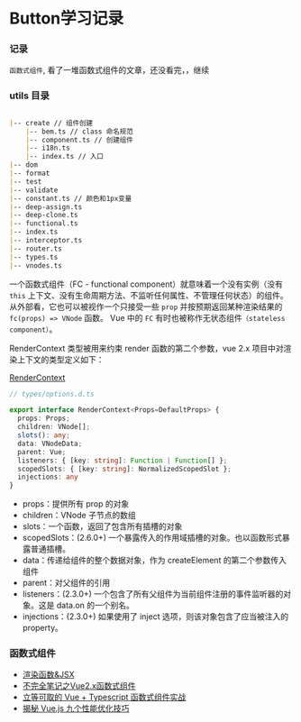 # Button学习记录


### 记录

`函数式组件`, 看了一堆函数式组件的文章，还没看完，，继续

### utils 目录

```markdown

|-- create // 组件创建
    |-- bem.ts // class 命名规范
    |-- component.ts // 创建组件
    |-- i18n.ts
    |-- index.ts // 入口
|-- dom
|-- format
|-- test
|-- validate
|-- constant.ts // 颜色和1px变量
|-- deep-assign.ts
|-- deep-clone.ts
|-- functional.ts
|-- index.ts
|-- interceptor.ts
|-- router.ts
|-- types.ts
|-- vnodes.ts

```

一个函数式组件（FC - functional component）就意味着一个没有实例（没有 `this` 上下文、没有生命周期方法、不监听任何属性、不管理任何状态）的组件。
从外部看，它也可以被视作一个只接受一些 `prop` 并按预期返回某种渲染结果的 `fc(props) => VNode` 函数。 Vue 中的 `FC` 有时也被称作无状态组件`（stateless component）`。


RenderContext 类型被用来约束 render 函数的第二个参数，vue 2.x 项目中对渲染上下文的类型定义如下：

[RenderContext](https://github.com/vuejs/vue/blob/c52427b0d2c1d203deea6eb69f2b4b181d56022c/types/options.d.ts#L137)

```typescript
// types/options.d.ts 

export interface RenderContext<Props=DefaultProps> {
  props: Props;
  children: VNode[];
  slots(): any;
  data: VNodeData;
  parent: Vue;
  listeners: { [key: string]: Function | Function[] };
  scopedSlots: { [key: string]: NormalizedScopedSlot };
  injections: any
}
```

- props：提供所有 prop 的对象
- children：VNode 子节点的数组
- slots：一个函数，返回了包含所有插槽的对象
- scopedSlots：(2.6.0+) 一个暴露传入的作用域插槽的对象。也以函数形式暴露普通插槽。
- data：传递给组件的整个数据对象，作为 createElement 的第二个参数传入组件
- parent：对父组件的引用
- listeners：(2.3.0+) 一个包含了所有父组件为当前组件注册的事件监听器的对象。这是 data.on 的一个别名。
- injections：(2.3.0+) 如果使用了 inject 选项，则该对象包含了应当被注入的 property。






### 函数式组件
- [渲染函数&JSX](https://cn.vuejs.org/v2/guide/render-function.html)
- [不完全笔记之Vue2.x函数式组件](https://juejin.cn/post/6983333333858009125)
- [立等可取的 Vue + Typescript 函数式组件实战](https://juejin.cn/post/6886297504561037325)
- [揭秘 Vue.js 九个性能优化技巧](https://juejin.cn/post/6922641008106668045#heading-0)



